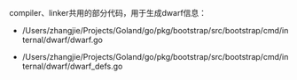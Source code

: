 compiler、linker共用的部分代码，用于生成dwarf信息：

- /Users/zhangjie/Projects/Goland/go/pkg/bootstrap/src/bootstrap/cmd/internal/dwarf/dwarf.go

- /Users/zhangjie/Projects/Goland/go/pkg/bootstrap/src/bootstrap/cmd/internal/dwarf/dwarf_defs.go